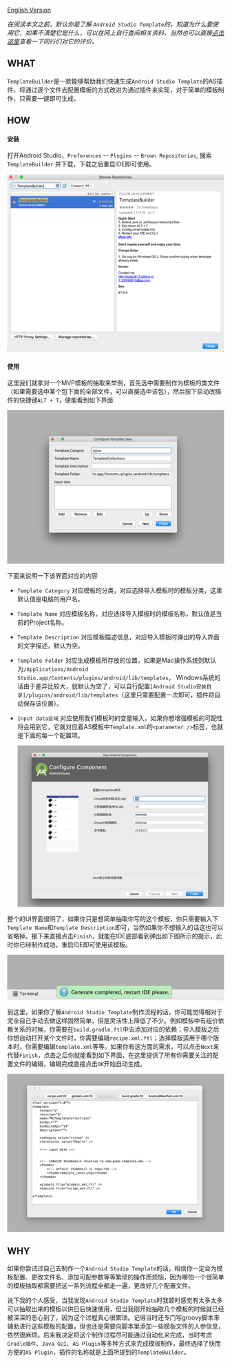 [English Version](../../../../2017/03/06/TemplateBuilder/)

*在阅读本文之前，默认你是了解 `Android Studio Template`的，知道为什么要使用它，如果不清楚它是什么，可以在网上自行查阅相关资料，当然也可以直接[点击这里](../../../../2017/03/10/Android%20Studio%20Template/)查看一下同行们对它的评价。*

## WHAT

`TemplateBuilder`是一款能够帮助我们快速生成`Android Studio Template`的AS插件，将通过逐个文件去配置模板的方式改进为通过插件来实现，对于简单的模板制作，只需要一键即可生成。

## HOW

#### 安装

打开Android Studio，`Preferences` -- `Plugins` -- `Brown Repositories`,  搜索`TemplateBuilder` 并下载，下载之后重启IDE即可使用。

![](doc/images/img1.png)

#### 使用

这里我们就拿对一个MVP模板的抽取来举例，首先选中需要制作为模板的类文件（如果需要选中某个包下面的全部文件，可以直接选中该包），然后按下启动改插件的快捷键`ALT + T`，便能看到如下界面

![](doc/images/img3.png)

下面来说明一下该界面对应的内容

* `Template Category`  对应模板的分类，对应选择导入模板时的模板分类，这里默认值是电脑的用户名。

* `Template Name`  对应模板名称，对应选择导入模板时的模板名称，默认值是当前的Project名称。

* `Template Description`  对应模板描述信息，对应导入模板时弹出的导入界面的文字描述，默认为空。

* `Template Folder`  对应生成模板所存放的位置，如果是Mac操作系统则默认为`/Applications/Android Studio.app/Contents/plugins/android/lib/templates`， Windows系统的话由于差异比较大，就默认为空了，可以自行配置`[Android Studio安装目录]/plugins/android/lib/templates`（这里只需要配置一次即可，插件将自动保存该位置）。

* `Input data区域`  对应使用我们模板时的变量输入，如果你想增强模板的可配性将会用到它，它就对应着AS模板中`Template.xml`的`<parameter />`标签，也就是下面的每一个配置项。

  ![](doc/images/img5.png)

整个的UI界面很明了，如果你只是想简单抽取你写的这个模板，你只需要输入下`Template Name`和`Template Description`即可，当然如果你不想输入的话这也可以省略掉。接下来直接点击`Finish`，就能在IDE底部看到弹出如下图所示的提示，此时你已经制作成功，重启IDE即可使用该模板。

![](doc/images/img4.png)

到这里，如果你了解`Android Studio Template`制作流程的话，你可能觉得相对于完全自己手动去做这样固然简单，但是灵活性上降低了不少。例如模板中有组价依赖关系的时候，你需要在`build.gradle.ftl`中去添加对应的依赖；导入模板之后你想自动打开某个文件时，你需要编辑`recipe.xml.ftl`；选择模板适用于哪个版本时，你需要编辑`template.xml`等等。如果你有这方面的需求，可以点击`Next`来代替`Finish`，点击之后你就能看到如下界面，在这里提供了所有你需要关注的配置文件的编辑，编辑完成直接点击`OK`开始自动生成。

![](doc/images/img6.png)

## WHY

如果你尝试过自己去制作一个`Android Studio Template`的话，相信你一定会为模板配置、更改文件名、添加可配参数等等繁琐的操作而烦恼，因为哪怕一个很简单的模板抽取都需要把这一系列流程全都走一遍，更改好几个配置文件。

说下我的个人感受，当我发现`Android Studio Template`时我顿时感觉有太多太多可以抽取出来的模板以供日后快速使用，但当我刚开始抽取几个模板的时候就已经被深深的恶心到了，因为这个过程真心很繁琐。记得当时还专门写groovy脚本来辅助进行这些模板的配置，但也还是需要向脚本里添加一些模板文件的入参信息，依然很麻烦。后来我决定将这个制作过程尽可能通过自动化来完成，当时考虑`Gradle插件`、`Java GUI`、`AS Plugin`等多种方式来完成模板制作，最终选择了快而方便的`AS Plugin`，插件的名称就是上面所提到的`TemplateBuilder`。
